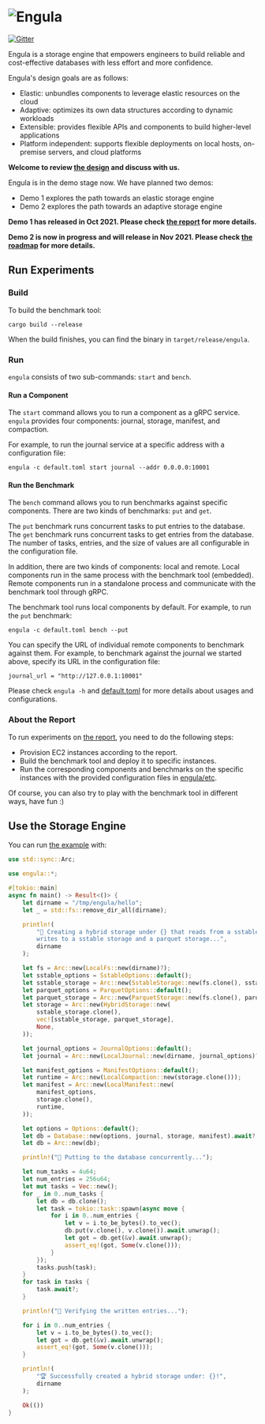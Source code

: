 # ![Engula](https://engula.com/images/logo-wide.png)

[![Gitter](https://badges.gitter.im/engula/contributors.svg)](https://gitter.im/engula/contributors?utm_source=badge&utm_medium=badge&utm_campaign=pr-badge)

Engula is a storage engine that empowers engineers to build reliable and cost-effective databases with less effort and more confidence.

Engula's design goals are as follows:

- Elastic: unbundles components to leverage elastic resources on the cloud
- Adaptive: optimizes its own data structures according to dynamic workloads
- Extensible: provides flexible APIs and components to build higher-level applications
- Platform independent: supports flexible deployments on local hosts, on-premise servers, and cloud platforms

**Welcome to review [the design](docs/design.md) and discuss with us.**

Engula is in the demo stage now. We have planned two demos:

- Demo 1 explores the path towards an elastic storage engine
- Demo 2 explores the path towards an adaptive storage engine

**Demo 1 has released in Oct 2021. Please check [the report](https://engula.com/posts/demo-1/) for more details.**

**Demo 2 is now in progress and will release in Nov 2021. Please check [the roadmap](https://github.com/engula/engula/discussions/29) for more details.**

## Run Experiments

### Build

To build the benchmark tool:

```
cargo build --release
```

When the build finishes, you can find the binary in `target/release/engula`.

### Run

`engula` consists of two sub-commands: `start` and `bench`.

#### Run a Component

The `start` command allows you to run a component as a gRPC service.
`engula` provides four components: journal, storage, manifest, and compaction.

For example, to run the journal service at a specific address with a configuration file:

```
engula -c default.toml start journal --addr 0.0.0.0:10001
```

#### Run the Benchmark

The `bench` command allows you to run benchmarks against specific components.
There are two kinds of benchmarks: `put` and `get`.

The `put` benchmark runs concurrent tasks to put entries to the database.
The `get` benchmark runs concurrent tasks to get entries from the database.
The number of tasks, entries, and the size of values are all configurable in the configuration file.

In addition, there are two kinds of components: local and remote.
Local components run in the same process with the benchmark tool (embedded).
Remote components run in a standalone process and communicate with the benchmark tool through gRPC.

The benchmark tool runs local components by default.
For example, to run the `put` benchmark:

```
engula -c default.toml bench --put
```

You can specify the URL of individual remote components to benchmark against them.
For example, to benchmark against the journal we started above, specify its URL in the configuration file:

```
journal_url = "http://127.0.0.1:10001"
```

Please check `engula -h` and [default.toml](https://github.com/engula/engula/blob/demo-1/engula/etc/default.toml) for more details about usages and configurations.

### About the Report

To run experiments on [the report](https://engula.com/posts/demo-1/), you need to do the following steps:

- Provision EC2 instances according to the report.
- Build the benchmark tool and deploy it to specific instances.
- Run the corresponding components and benchmarks on the specific instances with the provided configuration files in [engula/etc](https://github.com/engula/engula/tree/demo-1/engula/etc).

Of course, you can also try to play with the benchmark tool in different ways, have fun :)

## Use the Storage Engine

You can run [the example](engula/examples/hello.rs) with:

```rust
use std::sync::Arc;

use engula::*;

#[tokio::main]
async fn main() -> Result<()> {
    let dirname = "/tmp/engula/hello";
    let _ = std::fs::remove_dir_all(dirname);

    println!(
        "🚧 Creating a hybrid storage under {} that reads from a sstable storage and \
        writes to a sstable storage and a parquet storage...",
        dirname
    );

    let fs = Arc::new(LocalFs::new(dirname)?);
    let sstable_options = SstableOptions::default();
    let sstable_storage = Arc::new(SstableStorage::new(fs.clone(), sstable_options));
    let parquet_options = ParquetOptions::default();
    let parquet_storage = Arc::new(ParquetStorage::new(fs.clone(), parquet_options));
    let storage = Arc::new(HybridStorage::new(
        sstable_storage.clone(),
        vec![sstable_storage, parquet_storage],
        None,
    ));

    let journal_options = JournalOptions::default();
    let journal = Arc::new(LocalJournal::new(dirname, journal_options)?);

    let manifest_options = ManifestOptions::default();
    let runtime = Arc::new(LocalCompaction::new(storage.clone()));
    let manifest = Arc::new(LocalManifest::new(
        manifest_options,
        storage.clone(),
        runtime,
    ));

    let options = Options::default();
    let db = Database::new(options, journal, storage, manifest).await?;
    let db = Arc::new(db);

    println!("🚀 Putting to the database concurrently...");

    let num_tasks = 4u64;
    let num_entries = 256u64;
    let mut tasks = Vec::new();
    for _ in 0..num_tasks {
        let db = db.clone();
        let task = tokio::task::spawn(async move {
            for i in 0..num_entries {
                let v = i.to_be_bytes().to_vec();
                db.put(v.clone(), v.clone()).await.unwrap();
                let got = db.get(&v).await.unwrap();
                assert_eq!(got, Some(v.clone()));
            }
        });
        tasks.push(task);
    }
    for task in tasks {
        task.await?;
    }

    println!("📜 Verifying the written entries...");

    for i in 0..num_entries {
        let v = i.to_be_bytes().to_vec();
        let got = db.get(&v).await.unwrap();
        assert_eq!(got, Some(v.clone()));
    }

    println!(
        "🏆 Successfully created a hybrid storage under: {}!",
        dirname
    );

    Ok(())
}
```
